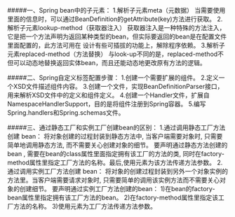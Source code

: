 #####一、Spring bean中的子元素：
1.解析子元素meta（元数据）
当需要使用里面的信息时，可以通过BeanDefinition的getAttribute(key)方法进行获取。
2.解析子元素lookup-method（获取器注入）
获取器注入是一种特殊的方法注入，它是把一个方法声明为返回某种类型的bean，但实际要返回的bean是在配置文件里面配置的，此方法可用在
设计有些可插拔的功能上，解除程序依赖。
3.解析子元素replaced-method（方法替换）
与look-up不同的是，replaced-method不但可以动态地替换返回实体bean，而且还能动态地更改原有方法的逻辑。

#####二、Spring自定义标签配置步骤：
1.创建一个需要扩展的组件。
2.定义一个XSD文件描述组件内容。
3.创建一个文件，实现BeanDefinitionParser接口，用来解析XSD文件中的定义和组件定义。
4.创建一个Handler文件，扩展自NamespaceHandlerSupport，目的是将组件注册到Spring容器。
5.编写Spring.handlers和Spring.schemas文件。

#####三、通过静态工厂和实例工厂创建bean的区别：
1.通过调用静态工厂方法创建 bean：
    将对象创建的过程封装到静态方法中, 当客户端需要对象时, 只需要简单地调用静态方法, 而不需要关心创建对象的细节。
    要声明通过静态方法创建的bean , 需要在bean的class属性里面指定拥有该工厂的方法的类, 同时在factory-method属性里指定工厂方法的名称。最后,使用<constructor-arg>元素为该方法传递方法参数。
2.通过调用实例工厂方法创建 bean：
    将对象的创建过程封装到另外一个对象实例的方法里。当客户端需要请求对象时, 只需要简单的调用该实例方法而不需要关心对象的创建细节。
    要声明通过实例工厂方法创建的bean：
    1)在bean的factory-bean属性里指定拥有该工厂方法的bean。
    2)在factory-method属性里指定该工厂方法的名称。
    3)使用<constructor-arg>元素为工厂方法传递方法参数。






























